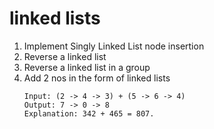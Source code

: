 linked lists
============

1. Implement Singly Linked List node insertion
2. Reverse a linked list
3. Reverse a linked list in a group
4. Add 2 nos in the form of linked lists
    ```
    Input: (2 -> 4 -> 3) + (5 -> 6 -> 4)
    Output: 7 -> 0 -> 8
    Explanation: 342 + 465 = 807.
    ```

